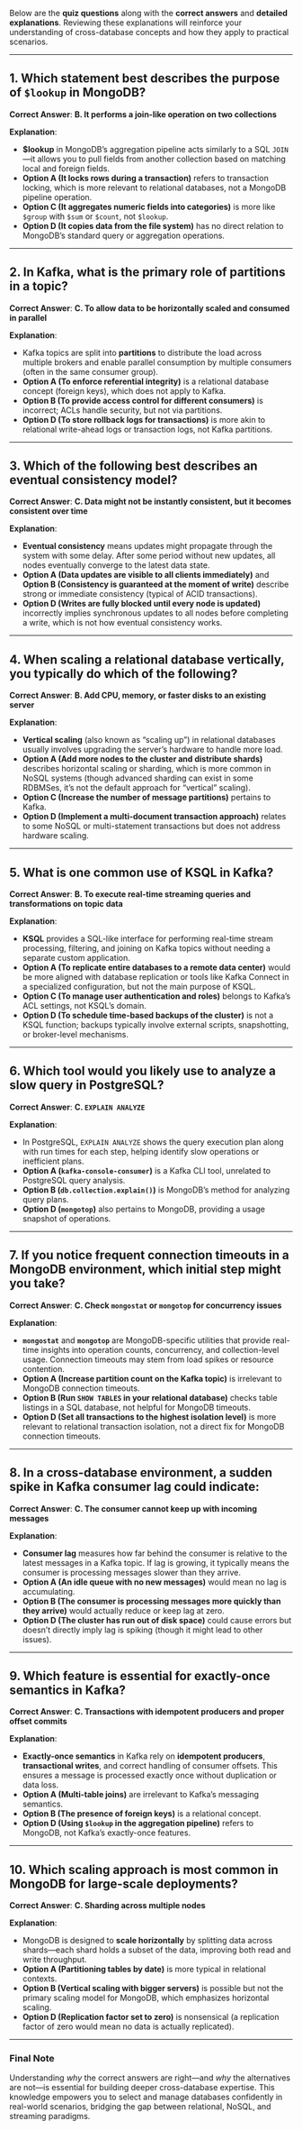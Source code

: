 Below are the **quiz questions** along with the **correct answers** and **detailed explanations**. Reviewing these explanations will reinforce your understanding of cross-database concepts and how they apply to practical scenarios.

---

## 1. Which statement best describes the purpose of `$lookup` in MongoDB?

**Correct Answer**: **B. It performs a join-like operation on two collections**

**Explanation**:  
- **$lookup** in MongoDB’s aggregation pipeline acts similarly to a SQL `JOIN`—it allows you to pull fields from another collection based on matching local and foreign fields.  
- **Option A (It locks rows during a transaction)** refers to transaction locking, which is more relevant to relational databases, not a MongoDB pipeline operation.  
- **Option C (It aggregates numeric fields into categories)** is more like `$group` with `$sum` or `$count`, not `$lookup`.  
- **Option D (It copies data from the file system)** has no direct relation to MongoDB’s standard query or aggregation operations.

---

## 2. In Kafka, what is the primary role of partitions in a topic?

**Correct Answer**: **C. To allow data to be horizontally scaled and consumed in parallel**

**Explanation**:  
- Kafka topics are split into **partitions** to distribute the load across multiple brokers and enable parallel consumption by multiple consumers (often in the same consumer group).  
- **Option A (To enforce referential integrity)** is a relational database concept (foreign keys), which does not apply to Kafka.  
- **Option B (To provide access control for different consumers)** is incorrect; ACLs handle security, but not via partitions.  
- **Option D (To store rollback logs for transactions)** is more akin to relational write-ahead logs or transaction logs, not Kafka partitions.

---

## 3. Which of the following best describes an eventual consistency model?

**Correct Answer**: **C. Data might not be instantly consistent, but it becomes consistent over time**

**Explanation**:  
- **Eventual consistency** means updates might propagate through the system with some delay. After some period without new updates, all nodes eventually converge to the latest data state.  
- **Option A (Data updates are visible to all clients immediately)** and **Option B (Consistency is guaranteed at the moment of write)** describe strong or immediate consistency (typical of ACID transactions).  
- **Option D (Writes are fully blocked until every node is updated)** incorrectly implies synchronous updates to all nodes before completing a write, which is not how eventual consistency works.

---

## 4. When scaling a relational database vertically, you typically do which of the following?

**Correct Answer**: **B. Add CPU, memory, or faster disks to an existing server**

**Explanation**:  
- **Vertical scaling** (also known as “scaling up”) in relational databases usually involves upgrading the server’s hardware to handle more load.  
- **Option A (Add more nodes to the cluster and distribute shards)** describes horizontal scaling or sharding, which is more common in NoSQL systems (though advanced sharding can exist in some RDBMSes, it’s not the default approach for “vertical” scaling).  
- **Option C (Increase the number of message partitions)** pertains to Kafka.  
- **Option D (Implement a multi-document transaction approach)** relates to some NoSQL or multi-statement transactions but does not address hardware scaling.

---

## 5. What is one common use of KSQL in Kafka?

**Correct Answer**: **B. To execute real-time streaming queries and transformations on topic data**

**Explanation**:  
- **KSQL** provides a SQL-like interface for performing real-time stream processing, filtering, and joining on Kafka topics without needing a separate custom application.  
- **Option A (To replicate entire databases to a remote data center)** would be more aligned with database replication or tools like Kafka Connect in a specialized configuration, but not the main purpose of KSQL.  
- **Option C (To manage user authentication and roles)** belongs to Kafka’s ACL settings, not KSQL’s domain.  
- **Option D (To schedule time-based backups of the cluster)** is not a KSQL function; backups typically involve external scripts, snapshotting, or broker-level mechanisms.

---

## 6. Which tool would you likely use to analyze a slow query in PostgreSQL?

**Correct Answer**: **C. `EXPLAIN ANALYZE`**

**Explanation**:  
- In PostgreSQL, `EXPLAIN ANALYZE` shows the query execution plan along with run times for each step, helping identify slow operations or inefficient plans.  
- **Option A (`kafka-console-consumer`)** is a Kafka CLI tool, unrelated to PostgreSQL query analysis.  
- **Option B (`db.collection.explain()`)** is MongoDB’s method for analyzing query plans.  
- **Option D (`mongotop`)** also pertains to MongoDB, providing a usage snapshot of operations.

---

## 7. If you notice frequent connection timeouts in a MongoDB environment, which initial step might you take?

**Correct Answer**: **C. Check `mongostat` or `mongotop` for concurrency issues**

**Explanation**:  
- **`mongostat`** and **`mongotop`** are MongoDB-specific utilities that provide real-time insights into operation counts, concurrency, and collection-level usage. Connection timeouts may stem from load spikes or resource contention.  
- **Option A (Increase partition count on the Kafka topic)** is irrelevant to MongoDB connection timeouts.  
- **Option B (Run `SHOW TABLES` in your relational database)** checks table listings in a SQL database, not helpful for MongoDB timeouts.  
- **Option D (Set all transactions to the highest isolation level)** is more relevant to relational transaction isolation, not a direct fix for MongoDB connection timeouts.

---

## 8. In a cross-database environment, a sudden spike in Kafka consumer lag could indicate:

**Correct Answer**: **C. The consumer cannot keep up with incoming messages**

**Explanation**:  
- **Consumer lag** measures how far behind the consumer is relative to the latest messages in a Kafka topic. If lag is growing, it typically means the consumer is processing messages slower than they arrive.  
- **Option A (An idle queue with no new messages)** would mean no lag is accumulating.  
- **Option B (The consumer is processing messages more quickly than they arrive)** would actually reduce or keep lag at zero.  
- **Option D (The cluster has run out of disk space)** could cause errors but doesn’t directly imply lag is spiking (though it might lead to other issues).

---

## 9. Which feature is essential for exactly-once semantics in Kafka?

**Correct Answer**: **C. Transactions with idempotent producers and proper offset commits**

**Explanation**:  
- **Exactly-once semantics** in Kafka rely on **idempotent producers**, **transactional writes**, and correct handling of consumer offsets. This ensures a message is processed exactly once without duplication or data loss.  
- **Option A (Multi-table joins)** are irrelevant to Kafka’s messaging semantics.  
- **Option B (The presence of foreign keys)** is a relational concept.  
- **Option D (Using `$lookup` in the aggregation pipeline)** refers to MongoDB, not Kafka’s exactly-once features.

---

## 10. Which scaling approach is most common in MongoDB for large-scale deployments?

**Correct Answer**: **C. Sharding across multiple nodes**

**Explanation**:  
- MongoDB is designed to **scale horizontally** by splitting data across shards—each shard holds a subset of the data, improving both read and write throughput.  
- **Option A (Partitioning tables by date)** is more typical in relational contexts.  
- **Option B (Vertical scaling with bigger servers)** is possible but not the primary scaling model for MongoDB, which emphasizes horizontal scaling.  
- **Option D (Replication factor set to zero)** is nonsensical (a replication factor of zero would mean no data is actually replicated).

---

### Final Note

Understanding *why* the correct answers are right—and *why* the alternatives are not—is essential for building deeper cross-database expertise. This knowledge empowers you to select and manage databases confidently in real-world scenarios, bridging the gap between relational, NoSQL, and streaming paradigms.